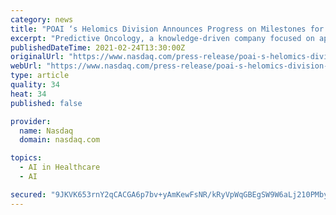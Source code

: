 ```yaml
---
category: news
title: "POAI ‘s Helomics Division Announces Progress on Milestones for its AI-Driven Model of Ovarian Cancer"
excerpt: "Predictive Oncology, a knowledge-driven company focused on applying artificial intelligence to personalized medicine and drug discovery, is excited to announce today that it has completed key data generation milestones in its retrospective study in collaboration with UPMC-Magee Women Hospital,"
publishedDateTime: 2021-02-24T13:30:00Z
originalUrl: "https://www.nasdaq.com/press-release/poai-s-helomics-division-announces-progress-on-milestones-for-its-ai-driven-model-of"
webUrl: "https://www.nasdaq.com/press-release/poai-s-helomics-division-announces-progress-on-milestones-for-its-ai-driven-model-of"
type: article
quality: 34
heat: 34
published: false

provider:
  name: Nasdaq
  domain: nasdaq.com

topics:
  - AI in Healthcare
  - AI

secured: "9JKVK653rnY2qCACGA6p7bv+yAmKewFsNR/kRyVpWqGBEgSW9W6aLj210PMby/i4ASGrj15VB22rEI2N/TQYOBP06FZxaciydu7w5Lz9A2Xx2t24PAfpPU6gioWgfMK3AWT95kxWkdSD8SZHC4TOOfHtshjtk7TCrz4gV9zAHaVbIgm9johygMbORfc56mYp1Lt8PnUx8Vf0gW/vlGmc3N20m3NOBTccg+JuE9v9eqXvKFaHvudRTy+P3IlEyJbjAocJOD9LpWPyDvEPQ4x8Jck4ay9i9nFGTVuzLAxJRg5ey50PS7N03RC7L386APTpI9ighE8OpQqbRkxfVb9d/5+MxQYLd+RnJ2qQKLP6KrE=;9p6EKaZGbnkdTCGgtDulGA=="
---
```


